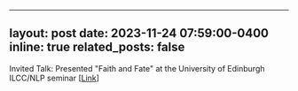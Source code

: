 
---
layout: post
date: 2023-11-24 07:59:00-0400
inline: true
related_posts: false
---

Invited Talk: Presented "Faith and Fate" at the University of Edinburgh ILCC/NLP seminar [[Link](https://web.inf.ed.ac.uk/ilcc/news-events/seminars-2023/nuaha-dziri-seminar)]

